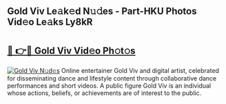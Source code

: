 ## Gold Viv Le𝚊k𝚎d N𝚞𝚍es - Part-HKU Photos Vid𝚎o Le𝚊ks Ly8kR

# <h2><a href="http://fbb9t4.evod.top/?m=Gold+Viv">🔗 👉🔴 Gold Viv Vid𝚎o Ph𝚘t𝚘s</a></h2>

[![Gold Viv N𝚞d𝚎s](https://i.imgur.com/8V9OHl7.gif)](http://fbb9t4.evod.top/?m=Gold+Viv)
Online entertainer Gold Viv and digital artist, celebrated for disseminating dance and lifestyle content through collaborative dance performances and short videos. A public figure Gold Viv is an individual whose actions, beliefs, or achievements are of interest to the public. 

